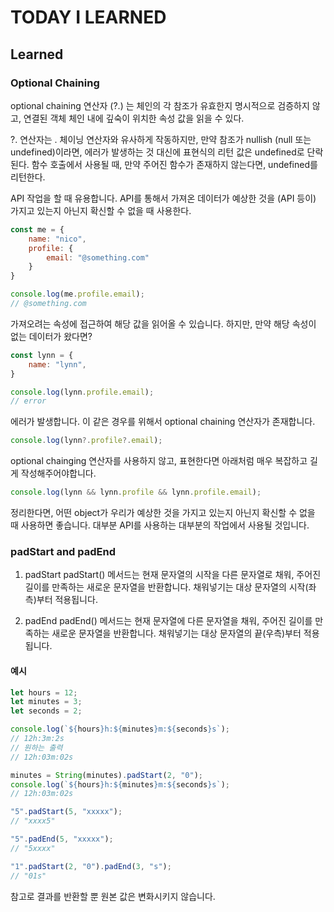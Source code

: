 # TODAY I LEARNED

## Learned

### Optional Chaining

optional chaining 연산자 (?.) 는 체인의 각 참조가 유효한지 명시적으로 검증하지 않고, 연결된 객체 체인 내에 깊숙이 위치한 속성 값을 읽을 수 있다.

?. 연산자는 . 체이닝 연산자와 유사하게 작동하지만, 만약 참조가 nullish (null 또는 undefined)이라면, 에러가 발생하는 것 대신에 표현식의 리턴 값은 undefined로 단락된다. 함수 호출에서 사용될 때, 만약 주어진 함수가 존재하지 않는다면, undefined를 리턴한다.

API 작업을 할 때 유용합니다. API를 통해서 가져온 데이터가
예상한 것을 (API 등이) 가지고 있는지 아닌지 확신할 수 없을 때 사용한다.

```javascript
const me = {
    name: "nico",
    profile: {
        email: "@something.com"
    }
}

console.log(me.profile.email);
// @something.com
```

가져오려는 속성에 접근하여 해당 값을 읽어올 수 있습니다.
하지만, 만약 해당 속성이 없는 데이터가 왔다면?

```javascript
const lynn = {
    name: "lynn",
}

console.log(lynn.profile.email);
// error
```

에러가 발생합니다.
이 같은 경우를 위해서 optional chaining 연산자가 존재합니다.

```javascript
console.log(lynn?.profile?.email);
```

optional chainging 연산자를 사용하지 않고, 표현한다면 아래처럼 매우 복잡하고 길게 작성해주어야합니다.

```javascript
console.log(lynn && lynn.profile && lynn.profile.email);
```

정리한다면,
어떤 object가 우리가 예상한 것을 가지고 있는지 아닌지 확신할 수 없을 때 사용하면 좋습니다.
대부분 API를 사용하는 대부분의 작업에서 사용될 것입니다.

### padStart and padEnd

1. padStart
padStart() 메서드는 현재 문자열의 시작을 다른 문자열로 채워, 주어진 길이를 만족하는 새로운 문자열을 반환합니다. 채워넣기는 대상 문자열의 시작(좌측)부터 적용됩니다.

2. padEnd
padEnd() 메서드는 현재 문자열에 다른 문자열을 채워, 주어진 길이를 만족하는 새로운 문자열을 반환합니다. 채워넣기는 대상 문자열의 끝(우측)부터 적용됩니다.

#### 예시

```javascript
let hours = 12;
let minutes = 3;
let seconds = 2;

console.log(`${hours}h:${minutes}m:${seconds}s`);
// 12h:3m:2s
// 원하는 출력
// 12h:03m:02s

minutes = String(minutes).padStart(2, "0");
console.log(`${hours}h:${minutes}m:${seconds}s`);
// 12h:03m:02s
```

```javascript
"5".padStart(5, "xxxxx");
// "xxxx5"

"5".padEnd(5, "xxxxx");
// "5xxxx"

"1".padStart(2, "0").padEnd(3, "s");
// "01s"
```

참고로 결과를 반환할 뿐 원본 값은 변화시키지 않습니다.


